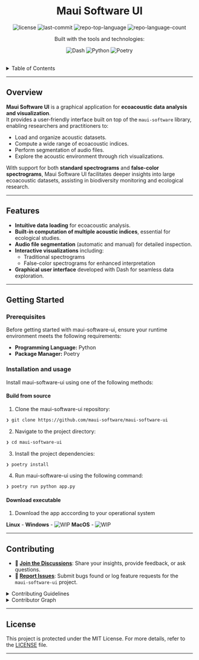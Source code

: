 <h1 align="center">Maui Software UI</h1>

<p align="center">
   <img src="https://img.shields.io/github/license/maui-software/maui-software-ui?style=flat&logo=opensourceinitiative&logoColor=white&color=1cbd9f" alt="license">
   <img src="https://img.shields.io/github/last-commit/maui-software/maui-software-ui?style=flat&logo=git&logoColor=white&color=1cbd9f" alt="last-commit">
   <img src="https://img.shields.io/github/languages/top/maui-software/maui-software-ui?style=flat&color=1cbd9f" alt="repo-top-language">
   <img src="https://img.shields.io/github/languages/count/maui-software/maui-software-ui?style=flat&color=1cbd9f" alt="repo-language-count">
</p>
<p align="center">Built with the tools and technologies:</p>
<p align="center">
   <img src="https://img.shields.io/badge/Dash-008DE4.svg?style=flat&logo=Dash&logoColor=white" alt="Dash">
   <img src="https://img.shields.io/badge/Python-3776AB.svg?style=flat&logo=Python&logoColor=white" alt="Python">
   <img src="https://img.shields.io/badge/Poetry-60A5FA.svg?style=flat&logo=Poetry&logoColor=white" alt="Poetry">
</p>
<br>

<details><summary>Table of Contents</summary>

- [ Overview](#-overview)
- [ Features](#-features)
- [ Project Structure](#-project-structure)
  - [ Project Index](#-project-index)
- [ Getting Started](#-getting-started)
  - [ Prerequisites](#-prerequisites)
  - [ Installation](#-installation)
  - [ Usage](#-usage)
  - [ Testing](#-testing)
- [ Project Roadmap](#-project-roadmap)
- [ Contributing](#-contributing)
- [ License](#-license)
- [ Acknowledgments](#-acknowledgments)

</details>
<hr>

##  Overview

**Maui Software UI** is a graphical application for **ecoacoustic data analysis and visualization**.  
It provides a user-friendly interface built on top of the `maui-software` library, enabling researchers and practitioners to:  

- Load and organize acoustic datasets.  
- Compute a wide range of ecoacoustic indices.  
- Perform segmentation of audio files.  
- Explore the acoustic environment through rich visualizations.  

With support for both **standard spectrograms** and **false-color spectrograms**, Maui Software UI facilitates deeper insights into large ecoacoustic datasets, assisting in biodiversity monitoring and ecological research.

---

##  Features

- **Intuitive data loading** for ecoacoustic analysis.  
- **Built-in computation of multiple acoustic indices**, essential for ecological studies.  
- **Audio file segmentation** (automatic and manual) for detailed inspection.  
- **Interactive visualizations** including:  
  - Traditional spectrograms  
  - False-color spectrograms for enhanced interpretation  
- **Graphical user interface** developed with Dash for seamless data exploration.  

---
##  Getting Started

###  Prerequisites

Before getting started with maui-software-ui, ensure your runtime environment meets the following requirements:

- **Programming Language:** Python
- **Package Manager:** Poetry


###  Installation and usage

Install maui-software-ui using one of the following methods:

#### **Build from source**

1. Clone the maui-software-ui repository:
```sh
❯ git clone https://github.com/maui-software/maui-software-ui
```

2. Navigate to the project directory:
```sh
❯ cd maui-software-ui
```

3. Install the project dependencies:

```sh
❯ poetry install
```

4. Run maui-software-ui using the following command:


```sh
❯ poetry run python app.py
```

#### **Download executable**

1. Download the app acccording to your operational system

**Linux** - 
**Windows** - ![WIP](https://img.shields.io/badge/status-WIP-yellow)
**MacOS** - ![WIP](https://img.shields.io/badge/status-WIP-yellow)


---

##  Contributing

- **💬 [Join the Discussions](https://github.com/maui-software/maui-software-ui/discussions)**: Share your insights, provide feedback, or ask questions.
- **🐛 [Report Issues](https://github.com/maui-software/maui-software-ui/issues)**: Submit bugs found or log feature requests for the `maui-software-ui` project.

<details closed>
<summary>Contributing Guidelines</summary>

1. **Fork the Repository**: Start by forking the project repository to your github account.
2. **Clone Locally**: Clone the forked repository to your local machine using a git client.
   ```sh
   git clone https://github.com/maui-software/maui-software-ui
   ```
3. **Create a New Branch**: Always work on a new branch, giving it a descriptive name.
   ```sh
   git checkout -b new-feature-x
   ```
4. **Make Your Changes**: Develop and test your changes locally.
5. **Commit Your Changes**: Commit with a clear message describing your updates.
   ```sh
   git commit -m 'Implemented new feature x.'
   ```
6. **Push to github**: Push the changes to your forked repository.
   ```sh
   git push origin new-feature-x
   ```
7. **Submit a Pull Request**: Create a PR against the original project repository. Clearly describe the changes and their motivations.
8. **Review**: Once your PR is reviewed and approved, it will be merged into the main branch. Congratulations on your contribution!
</details>

<details closed>
<summary>Contributor Graph</summary>
<br>
<p align="left">
   <a href="https://github.com{/maui-software/maui-software-ui/}graphs/contributors">
      <img src="https://contrib.rocks/image?repo=maui-software/maui-software-ui">
   </a>
</p>
</details>

---

##  License

This project is protected under the MIT License. For more details, refer to the [LICENSE](https://choosealicense.com/licenses/mit) file.

---

